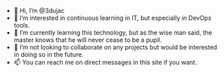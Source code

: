 - 👋 Hi, I’m @3dujac
- 👀 I’m interested in continuous learning in IT, but especially in DevOps tools.
- 🌱 I’m currently learning this technology, but as the wise man said, the master knows that he will never cease to be a pupil.
- 💞️ I’m not looking to collaborate on any projects but would be interested in doing so in the future.
- 📫 You can reach me on direct messages in this site if you want.
